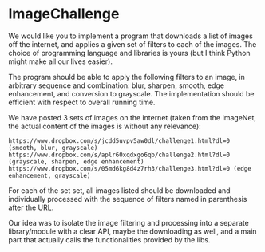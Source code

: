 # ImageChallenge

We would like you to implement a program that downloads a list of images off the internet, and applies a given set of filters to each of the images. The choice of programming language and libraries is yours (but I think Python might make all our lives easier).

The program should be able to apply the following filters to an image, in arbitrary sequence and combination: blur, sharpen, smooth, edge enhancement, and conversion to grayscale. The implementation should be efficient with respect to overall running time.

We have posted 3 sets of images on the internet (taken from the ImageNet, the actual content of the images is without any relevance):

    https://www.dropbox.com/s/jcdd5uvpv5aw0dl/challenge1.html?dl=0 (smooth, blur, grayscale)
    https://www.dropbox.com/s/aplr60xqdxgo6qb/challenge2.html?dl=0 (grayscale, sharpen, edge enhancement)
    https://www.dropbox.com/s/05md6kg8d4z7rh3/challenge3.html?dl=0 (edge enhancement, grayscale)


For each of the set set, all images listed should be downloaded and individually processed with the sequence of filters named in parenthesis after the URL.

Our idea was to isolate the image filtering and processing into a separate library/module with a clear API, maybe the downloading as well, and a main part that actually calls the functionalities provided by the libs.
